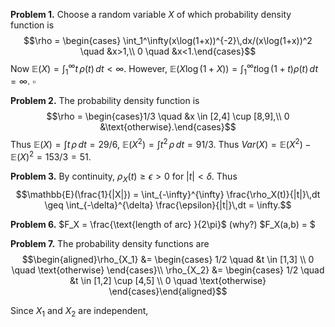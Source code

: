 **Problem 1.** Choose a random variable $X$ of which probability density function is 
$$\rho = \begin{cases} \int_1^\infty(x\log(1+x))^{-2}\,dx/(x\log(1+x))^2 \quad &x>1,\\
0 \quad &x<1.\end{cases}$$
Now $\mathbb{E}(X) = \int_1^\infty t\,\rho(t)\,dt <\infty$. However, $\mathbb{E}(X\log(1+X)) = \int_1^\infty t\log(1+t)\rho(t)\,dt=\infty.$ $\square$

**Problem 2.** The probability density function is
$$\rho = \begin{cases}1/3 \quad &x \in [2,4] \cup [8,9],\\
0  &\text{otherwise}.\end{cases}$$
Thus $\mathbb{E}(X) = \int t\,\rho\,dt = 29/6$, $\mathbb{E}(X^2) = \int t^2\,\rho\,dt = 91/3$.
Thus $Var(X)=\mathbb{E}(X^2)-\mathbb{E}(X)^2=153/3=51.$

**Problem 3.** By continuity, $\rho_X(t) \geq \epsilon > 0$ for $|t| < \delta$. Thus
$$\mathbb{E}(\frac{1}{|X|}) = \int_{-\infty}^{\infty} \frac{\rho_X(t)}{|t|}\,dt \geq \int_{-\delta}^{\delta} \frac{\epsilon}{|t|}\,dt = \infty.$$

**Problem 6.** $F_X = \frac{\text{length of arc} }{2\pi}$ (why?)
$F_X(a,b) = $

**Problem 7.** The probability density functions are
$$\begin{aligned}\rho_{X_1} &= \begin{cases} 1/2 \quad &t \in [1,3] \\ 0 \quad \text{otherwise} \end{cases}\\
\rho_{X_2} &= \begin{cases} 1/2 \quad &t \in [1,2] \cup [4,5] \\ 0 \quad \text{otherwise} \end{cases}\end{aligned}$$

Since $X_1$ and $X_2$ are independent, 
<!--stackedit_data:
eyJoaXN0b3J5IjpbODQzNDY5NTA3LDUzNzI0Mjc0MSwtNzQwOT
Y5MjA5LDExMTQ3MDM0MjgsLTk4NjQ3MjEyMCwyMDM3MzM4NDQ0
LC0xNDQxODExNjkyLDE1OTk2OTgxNTksLTg0NTE0MzI5NSwtMz
Y4NjAzNTQwLC05ODI5MDQ2OSw4OTk2NDA0NjIsNTQ1OTc2NTQz
LDU3MjI5NjczNiwtMjI0MDQ4ODg4XX0=
-->